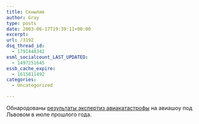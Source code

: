 ```yaml
---
title: Скнылив
author: Gray
type: posts
date: 2003-06-17T19:39:11+00:00
excerpt:
url: /3192
dsq_thread_id:
  - 1791448342
esml_socialcount_LAST_UPDATED:
  - 1497251645
essb_cache_expire:
  - 1615811492
categories:
  - Uncategorized

---
```








Обнародованы <a href="http://www.korrespondent.net/main/73268" target="_blank">результаты экспертиз авиакатастрофы</a> на авиашоу под Львовом в июле прошлого года.